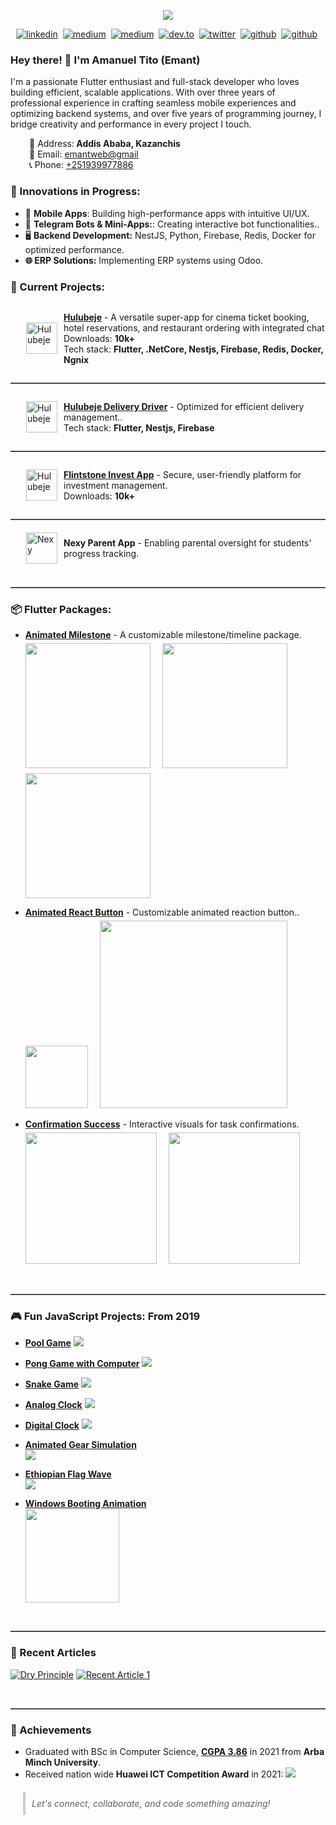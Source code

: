 <p align="center">
<a target="_" href="https://github.com/emantggw"><img src="https://github.com/emantggw/emant_animation_js/raw/main/assets/screenshots/screenshot.gif"></a>
</p>

<p align="center">
 <a href="https://linkedin.com/in/emantggw"><img src="https://img.shields.io/badge/linkedin-0b66c3?style=for-the-badge&logo=linkedin" alt="linkedin" /></a>&nbsp;
<a href="https://t.me/emantggw"><img src="https://img.shields.io/badge/telegram-3390ec?style=for-the-badge&logo=telegram&logoColor=white" alt="medium" /></a>&nbsp;
<a href="https://medium.com/@emantggw"><img src="https://img.shields.io/badge/medium-242424?style=for-the-badge&logo=medium" alt="medium" /></a>&nbsp;
<a href="https://dev.to/emantggw"><img src="https://img.shields.io/badge/dev.to-000000?style=for-the-badge&logo=dev.to&logoColor=white" alt="dev.to" /></a>&nbsp;
<a href="https://x.com/emantggw"><img src="https://img.shields.io/badge/twitter-000000?style=for-the-badge&logo=x&logoColor=white" alt="twitter" /></a>&nbsp;
<a href="https://github.com/emantggw"><img src="https://img.shields.io/badge/github-0d1117?style=for-the-badge&logo=github" alt="github" /></a>&nbsp;
<a href="https://leetcode.com/u/emantggw/"><img src="https://img.shields.io/badge/leetcode-070707?style=for-the-badge&logo=leetcode" alt="github" /></a>&nbsp;

</p>

<p align="center">

### **Hey there! 👋 I'm Amanuel Tito (Emant)**

I'm a passionate Flutter enthusiast and full-stack developer who loves building efficient, scalable applications. With over three years of professional experience in crafting seamless mobile experiences and optimizing backend systems, and over five years of programming journey, I bridge creativity and performance in every project I touch.
<br>

<p style="margin-left: 30px">
   📍 Address:<b> Addis Ababa, Kazanchis</b><br>
   📧 Email: <a href="mailto: emantweb@gmail.com">emantweb@gmail</a><br>
   📞 Phone: <a href="tel:+251939977886">+251939977886</a><br>
   </p>

### 🚀 Innovations in Progress:

- 📱 **Mobile Apps**: Building high-performance apps with intuitive UI/UX.
- 🤖 **Telegram Bots & Mini-Apps:**: Creating interactive bot functionalities..
- 🖥️ **Backend Development:** NestJS, Python, Firebase, Redis, Docker for optimized performance.
- **🌐 ERP Solutions:** Implementing ERP systems using Odoo.

### 🔧 Current Projects:

<div style="text-align: left;">
<div style="display: flex; align-items: center; justify-content: flex-start; margin-left: 25px
">
<img src="assets/hulubeje_logo.png" alt="Hulubeje" width="50" style="margin-right: 10px;">
    <span>

[**Hulubeje**](https://play.google.com/store/apps/details?id=com.cnetsoftwares.cnetpay_client&hl=en) - A versatile super-app for cinema ticket booking, hotel reservations, and restaurant ordering with integrated chat<br>
Downloads: **10k+**<br>
Tech stack: <b>Flutter, .NetCore, Nestjs, Firebase, Redis, Docker, Ngnix</b>

</span>
</div>
<hr style="border: none; border-top: 1px solid grey;">

 <div style="display: flex; align-items: center; justify-content: flex-start; margin-left: 25px
 ">
      <img src="assets/hulubeje_delivery_logo.png" alt="Hulubeje" width="50" style="margin-right: 10px;">
      <span>

[**Hulubeje Delivery Driver**](https://play.google.com/store/apps/details?id=com.redcloud.hulubeje_delivery_driver) - Optimized for efficient delivery management..<br>
Tech stack: <b>Flutter, Nestjs, Firebase</b>
</span>

  </div>
  <hr style="border: none; border-top: 1px solid grey;">

 <div style="display: flex; align-items: center; justify-content: flex-start; margin-left: 25px
 ">
      <img src="assets/flintstone_logo.jpg" alt="Hulubeje" width="50" style="margin-right: 10px;">
      <span>

[**Flintstone Invest App**](https://play.google.com/store/apps/details?id=com.flintstone.invest&hl=en) -
Secure, user-friendly platform for investment management.
<br>Downloads: **10k+**
</span>

  </div>
  <hr style="border: none; border-top: 1px solid grey;">
<div style="display: flex; align-items: center; justify-content: flex-start; margin-left: 25px
 ">
      <img src="assets/nexy_logo.png" alt="Nexy" width="50" style="margin-right: 10px;">
      <span>

**Nexy Parent App** -
Enabling parental oversight for students' progress tracking.
</span>

  </div>
</div>
<br/>
<hr style="border: none; border-top: 1px solid grey;">

### 📦 Flutter Packages:

- [**Animated Milestone**](https://pub.dev/packages/animated_milestone) - A customizable milestone/timeline package.
  <br>
  <img style="margin-right: 15px; margin-top: 5px" src="https://raw.githubusercontent.com/emantggw/animated_milestone/main/assets/screenshots/example_three_screenshot.gif" width="200">
  <img style="margin-right: 15px; margin-top: 5px" src="https://raw.githubusercontent.com/emantggw/animated_milestone/main/assets/screenshots/example_two_screenshot.gif" width="200">
  <img style="margin-right: 15px; margin-top: 5px" src="https://raw.githubusercontent.com/emantggw/animated_milestone/main/assets/screenshots/example_one_screenshot.gif" width="200">

- [**Animated React Button**](https://pub.dev/packages/animated_react_button) - Customizable animated reaction button..
  <br>
  <img style="margin-right: 15px; margin-top: 5px" src="https://raw.githubusercontent.com/emantggw/animated_react_button/main/assets/screenshots/favorite_heart.gif" width="100">
  <img style="margin-right: 15px; margin-top: 5px" src="https://raw.githubusercontent.com/emantggw/animated_react_button/main/assets/screenshots/favorite_heart_real_example.gif" width="300">

- [**Confirmation Success**](https://pub.dev/packages/confirmation_success) - Interactive visuals for task confirmations.
  <br>
  <img style="margin-right: 15px; margin-top: 5px" src="https://raw.githubusercontent.com/emantggw/confirmation_success/main/assets/screenshots/confirm_succes_with_yellow.gif" width="210">
  <img style="margin-right: 15px; margin-top: 5px" src="https://raw.githubusercontent.com/emantggw/confirmation_success/main/assets/screenshots/confirm_success_green.gif" width="210">

<br/>
<hr style="border: none; border-top: 1px solid grey;">

### 🎮 Fun JavaScript Projects: From 2019

- [**Pool Game**](https://https://github.com/emantggw/pool_game_js)
  <a target="_blank" href="https://github.com/emantggw/pool_game_js">
  <img src="https://github.com/emantggw/pool_game_js/raw/main/assets/screenshots/screenshot.gif" />
  </a>

- [**Pong Game with Computer**](https://github.com/emantggw/pong_game_js)
  <a target="_blank" href="https://github.com/emantggw/pong_game_js"> <img src="https://github.com/emantggw/pong_game_js/raw/main/assets/screenshots/screenshot.gif" /></a>

- [**Snake Game**](https://github.com/emantggw/snake_game_js)
  <a target="_blank" href="https://github.com/emantggw/snake_game_js"><img src="https://github.com/emantggw/snake_game_js/raw/main/assets/screenshots/screenshot.gif" /> </a>

- [**Analog Clock**](https://github.com/emantggw/analog_clock_js)
  <a target="_blank" href="https://github.com/emantggw/analog_clock_js"><img src="https://github.com/emantggw/analog_clock_js/raw/main/assets/screenshots/screenshot.gif" /> </a>

- [**Digital Clock**](https://github.com/emantggw/digital_clock_js)
  <a target="_blank" href="https://github.com/emantggw/digital_clock_js"><img src="https://github.com/emantggw/digital_clock_js/raw/main/assets/screenshots/screenshot.gif" /> </a>

- [**Animated Gear Simulation**](https://github.com/emantggw/animated_gear_js)
  <br>
  <a target="_blank" href="https://github.com/emantggw/animated_gear_js"><img src="https://github.com/emantggw/animated_gear_js/raw/main/assets/screenshots/screenshot.gif" /> </a>

- [**Ethiopian Flag Wave**](https://github.com/emantggw/ethiopian_flag_wave_js)
  <br>
  <a target="_blank" href="https://github.com/emantggw/ethiopian_flag_wave_js"><img src="https://github.com/emantggw/ethiopian_flag_wave_js/raw/main/assets/screenshots/screenshot.gif" /> </a>

- [**Windows Booting Animation**](https://github.com/emantggw/windows_booting_js)
  <br>
  <a target="_blank" href="https://github.com/emantggw/windows_booting_js"><img src="https://github.com/emantggw/windows_booting_js/raw/main/assets/screenshots/screenshot.gif" width="150" /> </a>

<br/>
<hr style="border: none; border-top: 1px solid grey;">

### 📝 Recent Articles

<a target="_blank" href="https://medium.com/@emantggw/dry-principle-1d78900fb00e"><img src="assets/article_dry.png" alt="Dry Principle"></a>
<a target="_blank" href="https://medium.com/@emantggw/what-should-we-consider-migrating-from-a-monolithic-application-to-a-distributed-architecture-2b0f2f8e06b2"><img src="assets/migrating_mon_to_dist.png" alt="Recent Article 1"></a>

<br/>
<hr style="border: none; border-top: 1px solid grey;">

### 🎉 Achievements

- Graduated with BSc in Computer Science, <u>**CGPA 3.86**</u> in 2021 from **Arba Minch University**.
- Received nation wide **Huawei ICT Competition Award** in 2021:
  <img src="assets/huawei_certificate.png">

<blockquote style="font-style: italic; margin: 20px; padding: 10px; border-left: 4px solid #ccc;">
  Let's connect, collaborate, and code something amazing!</blockquote>
